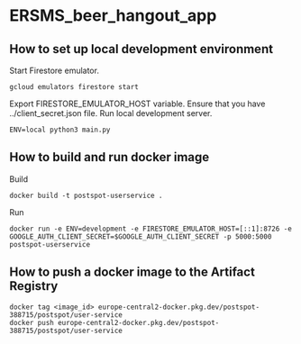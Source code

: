 # ERSMS_beer_hangout_app
## How to set up local development environment
Start Firestore emulator.
```
gcloud emulators firestore start
```
Export FIRESTORE_EMULATOR_HOST variable.
Ensure that you have ../client_secret.json file.
Run local development server.
```
ENV=local python3 main.py
```
## How to build and run docker image
Build
```
docker build -t postspot-userservice .
```
Run
```
docker run -e ENV=development -e FIRESTORE_EMULATOR_HOST=[::1]:8726 -e GOOGLE_AUTH_CLIENT_SECRET=$GOOGLE_AUTH_CLIENT_SECRET -p 5000:5000 postspot-userservice
```

## How to push a docker image to the Artifact Registry
```
docker tag <image_id> europe-central2-docker.pkg.dev/postspot-388715/postspot/user-service
docker push europe-central2-docker.pkg.dev/postspot-388715/postspot/user-service
```